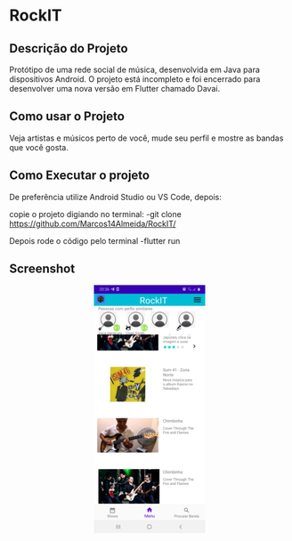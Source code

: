 # RockIT

## Descrição do Projeto 
  Protótipo de uma rede social de música, desenvolvida em Java para dispositivos Android. O projeto está incompleto e foi encerrado para desenvolver uma nova versão em Flutter chamado Davai.
  
## Como usar o Projeto 
  Veja artistas e músicos perto de você, mude seu perfil e mostre as bandas que você gosta.
  
## Como Executar o projeto

De preferência utilize Android Studio ou VS Code, depois:

copie o projeto digiando no terminal:
-git clone https://github.com/Marcos14Almeida/RockIT/

Depois rode o código pelo terminal -flutter run

## Screenshot

<p align="center">
  <img src="https://github.com/Marcos14Almeida/RockIT/blob/master/screenshot.jpeg" width="200" title="Screenshot">
  </a>
</p> 
